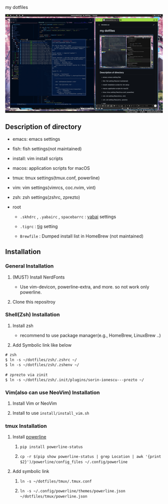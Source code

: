 my dotfiles

![](snapshots/screenshot.png)

## Description of directory

- emacs: emacs settings

- fish: fish settings(not maintained)

- install: vim install scripts

- macos: application scripts for macOS

- tmux: tmux settings(tmux.conf, powerline)

- vim: vim settings(vimrcs, coc.nvim, vint)

- zsh: zsh settings(zshrc, zprezto)

- root

    - `.skhdrc` , `.yabairc` , `spacebarrc` : [yabai](https://github.com/koekeishiya/yabai) settings

    - `.tigrc` : [tig](https://github.com/jonas/tig) setting

    - `Brewfile` : Dumped install list in HomeBrew (not maintained)

## Installation

### General Installation

1. (MUST) Install NerdFonts

    - Use vim-devicon, powerline-extra, and more. so not work only powerline.

1. Clone this repositroy

### Shell(Zsh) Installation

1. Install zsh
    - recommend to use package manager(e.g., HomeBrew, LinuxBrew ..)

1. Add Symbolic link like below

```
# zsh
$ ln -s ~/dotfiles/zsh/.zshrc ~/
$ ln -s ~/dotfiles/zsh/.zshenv ~/

# zprezto via zinit
$ ln -s ~/dotfiles/zsh/.init/plugins/sorin-ionescu---prezto ~/
```

### Vim(also can use NeoVim) Installation

1. Install Vim or NeoVim

1. Install to use `install/install_vim.sh`

### tmux Installation

1. Install [powerline](https://github.com/powerline/powerline)

    1. `pip install powerline-status`

    1. `cp -r $(pip show powerline-status | grep Location | awk '{print $2}')/powerline/config_files ~/.config/powerline`

1. Add symbolic link

    1. `ln -s ~/dotfiles/tmux/.tmux.conf`

    1. `ln -s ~/.config/powerline/themes/powerline.json ~/dotfiles/tmux/powerline.json`

<!--
vim: ts=4 sts=4 sw=4 et :
-->
